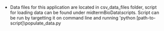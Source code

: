 <ul> 

<li> Data files for this application are located in csv_data_files folder, script for loading data can be found under midtermBioData\scripts. Script can be run by targetting it on command line and running 'python [path-to-script]\populate_data.py

</li> 

</ul>

